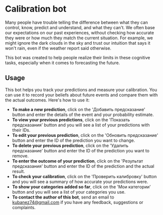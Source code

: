 # Calibration bot

Many people have trouble telling the difference between what they can control, know, predict and understand, and what they can't. We often base our expectations on our past experiences, without checking how accurate they were or how much they match the current situation. For example, we might ignore the dark clouds in the sky and trust our intuition that says it won't rain, even if the weather report said otherwise.

This bot was created to help people realize their limits in these cognitive tasks, especially when it comes to forecasting the future.  

## Usage
This bot helps you track your predictions and measure your calibration. You can use it to record your beliefs about future events and compare them with the actual outcomes. 
Here's how to use it:
- **To make a new prediction**, click on the 'Добавить предсказание' button and enter the details of the event and your probability estimate.
- **To view your previous predictions**, click on the 'Показать предсказания' button and you will see a list of your predictions with their IDs.
- **To edit your previous prediction**, click on the 'Обновить предсказание' button and enter the ID of the prediction you want to change.
- **To delete your previous prediction**, click on the 'Удалить предсказание' button and enter the ID of the prediction you want to remove.
- **To enter the outcome of your prediction**, click on the 'Результат предсказания' button and enter the ID of the prediction and the actual result.
- **To check your calibration**, click on the 'Проверить калибровку' button and you will see a summary of how accurate your predictions were.
- **To show your categories added so far**, click on the 'Мои категории' button and you will see a list of your categories you use.
- **To contact the author of this bot**, send an email to kubanez74@gmail.com if you have any feedback, suggestions or complaints.
